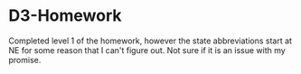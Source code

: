 # D3-Homework

Completed level 1 of the homework, however the state abbreviations start at NE for some reason that I can't figure out. Not sure if it is an issue with my promise.  
